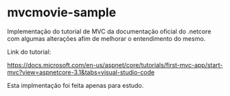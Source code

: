 # mvcmovie-sample

Implementação do tutorial de MVC da documentação oficial do .netcore com algumas alterações afim de melhorar o entendimento do mesmo.

Link do tutorial:

https://docs.microsoft.com/en-us/aspnet/core/tutorials/first-mvc-app/start-mvc?view=aspnetcore-3.1&tabs=visual-studio-code

Esta implmentação foi feita apenas para estudo.
